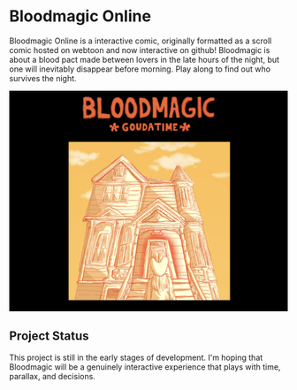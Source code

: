 
# Bloodmagic Online

Bloodmagic Online is a interactive comic, originally formatted as a scroll comic hosted on webtoon and now interactive on github! Bloodmagic is about a blood pact made between lovers in the late hours of the night, but one will inevitably disappear before morning. Play along to find out who survives the night.

![alt](https://github.com/goudatime/bloodmagic/blob/70b19be574ee5853addb5b678e21f9bc8e4d579d/bloodmagicopening.png)

## Project Status
This project is still in the early stages of development. I'm hoping that Bloodmagic will be a genuinely interactive experience that plays with time, parallax, and decisions.

